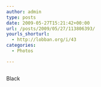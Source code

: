 ```yaml
---
author: admin
type: posts
date: 2009-05-27T15:21:42+00:00
url: /posts/2009/05/27/113806393/
yourls_shorturl:
  - http://lobban.org/i/43
categories:
  - Photos

---
```

<div class="figure">
  <img src="http://andy.lobban.org/photo/1280/113806393/1/n6SoNyvfPnzqb7dbAX8akPIS" alt="" />
</div>

Black